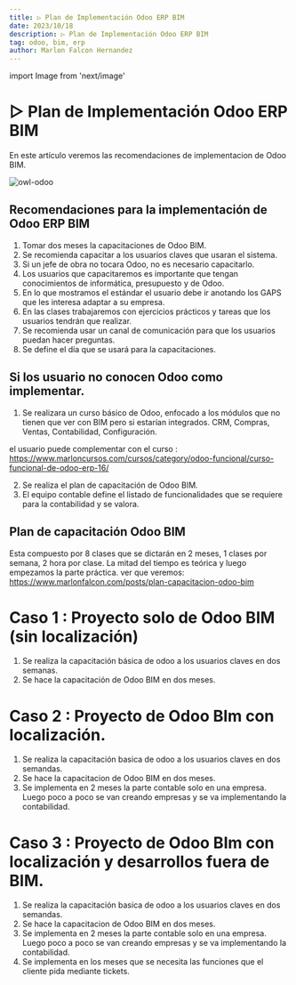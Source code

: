 ```yaml
---
title: ▷ Plan de Implementación Odoo ERP BIM
date: 2023/10/18
description: ▷ Plan de Implementación Odoo ERP BIM
tag: odoo, bim, erp
author: Marlon Falcon Hernandez
---
```

import Image from 'next/image'

# ▷ Plan de Implementación Odoo ERP BIM
En este artículo veremos las recomendaciones de implementacion de Odoo BIM.

<Image
  src="/images/bim20/bim-planificacion.png"
  alt="owl-odoo"
  width={1142}
  height={590}
  priority
  className="next-image"
/>

##  Recomendaciones para la implementación de Odoo ERP BIM
1. Tomar dos meses la capacitaciones de Odoo BIM.
2. Se recomienda capacitar a los usuarios claves que usaran el sistema.
3. Si un jefe de obra no tocara Odoo, no es necesario capacitarlo.
4. Los usuarios que capacitaremos es importante que tengan conocimientos de informática, presupuesto y de Odoo.
5. En lo que mostramos el estándar el usuario debe ir anotando los GAPS que les interesa adaptar a su empresa.
6. En las clases trabajaremos con ejercicios prácticos y tareas que los usuarios tendrán que realizar.
7. Se recomienda usar un canal de comunicación para que los usuarios puedan hacer preguntas.
8. Se define el día que se usará para la capacitaciones.

## Si los usuario no conocen Odoo como implementar.
1. Se realizara un curso básico de Odoo, enfocado a los módulos que no tienen que ver con BIM pero si estarían integrados. CRM, Compras, Ventas, Contabilidad, Configuración.

el usuario puede complementar con el curso : https://www.marloncursos.com/cursos/category/odoo-funcional/curso-funcional-de-odoo-erp-16/

2. Se realiza el plan de capacitación de Odoo BIM.
3. El equipo contable define el listado de funcionalidades que se requiere para la contabilidad y se valora.

## Plan de capacitación Odoo BIM
Esta compuesto por 8 clases que se dictarán en 2 meses, 1 clases por semana, 2 hora por clase. La mitad del tiempo es teórica y luego empezamos la parte práctica.
ver que veremos: https://www.marlonfalcon.com/posts/plan-capacitacion-odoo-bim

# Caso 1 : Proyecto solo de Odoo BIM (sin localización)
1. Se realiza la capacitación básica de odoo a los usuarios claves en dos semanas.
2. Se hace la capacitación de Odoo BIM en dos meses.

# Caso 2 : Proyecto de Odoo BIm con localización.
1. Se realiza la capacitación basica de odoo a los usuarios claves en dos semandas.
2. Se hace la capacitacion de Odoo BIM en dos meses.
3. Se implementa en 2 meses la parte contable solo en una empresa. Luego poco a poco se van creando empresas y se va implementando la contabilidad.

# Caso 3 : Proyecto de Odoo BIm con localización y desarrollos fuera de BIM.
1. Se realiza la capacitación basica de odoo a los usuarios claves en dos semandas.
2. Se hace la capacitacion de Odoo BIM en dos meses.
3. Se implementa en 2 meses la parte contable solo en una empresa. Luego poco a poco se van creando empresas y se va implementando la contabilidad.
4. Se implementa en los meses que se necesita las funciones que el cliente pida mediante tickets.  
